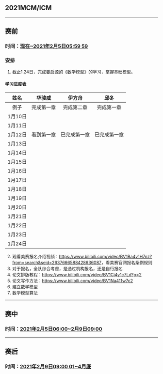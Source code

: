 ## 2021MCM/ICM

---
## 赛前

### 时间：<u>现在~2021年2月5日05:59 59</u>

### 安排

1. 截止1.24日，完成姜启源的《数学模型》的学习，掌握基础模型。

#### 学习进度表

姓名 | 华骏威   | 伊方舟   | 邱冬
:-----:|:-----:|:-----:|:-----:
例子| 完成第一章 | 完成第二章 | 完成第一章
1月10日 |       |       |
1月11日 |       |       |
1月12日 |看到第一章|已完成第一章|已完成第一章
1月13日 |       |       |
1月14日 |       |       |
1月15日 |       |       |
1月16日 |       |       |
1月17日 |       |       |
1月18日 |       |       |
1月19日 |       |       |
1月20日 |       |       |
1月21日 |       |       |
1月22日 |       |       |
1月23日 |       |       |
1月24日 |       |       |

2. 观看美赛报名介绍视频：<https://www.bilibili.com/video/BV1Ba4y1H7nz?from=search&seid=2637666588428636087>，看美赛官网报名条例规则
3. 对于报名，全队综合考虑，是通过机构报名，还是自行报名
4. 论文排版教程：<https://www.bilibili.com/video/BV1Ci4y1c7Ld?p=2>
5. 论文写作方法：<https://www.bilibili.com/video/BV1Na411w7c2>
6. 建立数学模型
7. 数学模型算法

---
## 赛中
### 时间：<u>2021年2月5日06:00~2月9日09:00</u>

---
## 赛后

### 时间：<u>2021年2月9日09:00 01~4月底</u>
